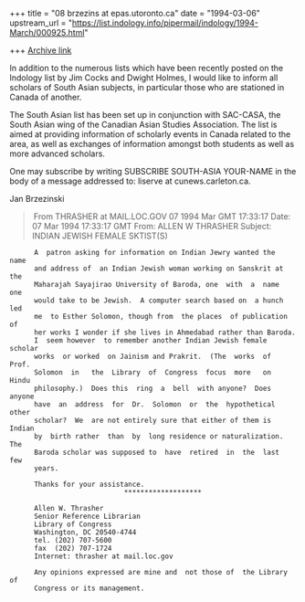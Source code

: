 +++
title = "08 brzezins at epas.utoronto.ca"
date = "1994-03-06"
upstream_url = "https://list.indology.info/pipermail/indology/1994-March/000925.html"

+++
[Archive link](https://list.indology.info/pipermail/indology/1994-March/000925.html)

In addition to the numerous lists which have been recently posted on
the Indology list by Jim Cocks and Dwight Holmes, I would like to
inform all scholars of South Asian subjects, in particular those who
are stationed in Canada of another.

The South Asian list has been set up in conjunction with SAC-CASA, the
South Asian wing of the Canadian Asian Studies Association.  The list
is aimed at providing information of scholarly events in Canada related to the
area, as well as exchanges of information amongst both students as
well as more advanced scholars.

One may subscribe by writing SUBSCRIBE SOUTH-ASIA YOUR-NAME in the
body of a message addressed to: liserve at cunews.carleton.ca.

Jan Brzezinski






> From THRASHER at MAIL.LOC.GOV 07 1994 Mar GMT 17:33:17
Date: 07 Mar 1994 17:33:17 GMT
From: ALLEN W THRASHER <THRASHER at MAIL.LOC.GOV>
Subject: INDIAN JEWISH FEMALE SKTIST(S)

          A  patron asking for information on Indian Jewry wanted the  name 
          and address of  an Indian Jewish woman working on Sanskrit at the 
          Maharajah Sayajirao University of Baroda, one  with  a  name  one 
          would take to be Jewish.  A computer search based on  a hunch led 
          me  to Esther Solomon, though from  the places  of publication of 
          her works I wonder if she lives in Ahmedabad rather than Baroda.  
          I  seem however  to remember another Indian Jewish female scholar 
          works  or worked  on Jainism and Prakrit.  (The  works  of  Prof. 
          Solomon  in   the  Library  of  Congress  focus  more   on  Hindu 
          philosophy.)  Does this  ring  a  bell  with anyone?  Does anyone 
          have  an  address  for  Dr.  Solomon  or  the  hypothetical other 
          scholar?  We  are not entirely sure that either of them is Indian 
          by  birth rather  than  by  long residence or naturalization. The 
          Baroda scholar was supposed to  have  retired  in  the  last  few 
          years. 

          Thanks for your assistance. 
                                ******************* 

          Allen W. Thrasher 
          Senior Reference Librarian 
          Library of Congress 
          Washington, DC 20540-4744 
          tel. (202) 707-5600 
          fax  (202) 707-1724 
          Internet: thrasher at mail.loc.gov 

          Any opinions expressed are mine and  not those of  the Library of 
          Congress or its management.                                       





